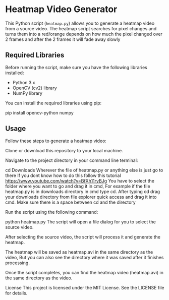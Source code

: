 # Heatmap Video Generator

This Python script (`heatmap.py`) allows you to generate a heatmap video from a source video. The heatmap script searches for pixel changes and turns them into a red/orange depends on how much the pixel changed over 2 frames and after the 2 frames it will fade away slowly

## Required Libraries

Before running the script, make sure you have the following libraries installed:

- Python 3.x
- OpenCV (cv2) library
- NumPy library

You can install the required libraries using pip:

pip install opencv-python numpy

## Usage

Follow these steps to generate a heatmap video:

Clone or download this repository to your local machine.

Navigate to the project directory in your command line terminal:

cd Downloads
Wherever the file of heatmap.py or anything else is just go to there
If you dont know how to do this follow this tutorial https://www.youtube.com/watch?v=BfXh11ryBJg
You have to select the folder where you want to go and drag it in cmd, For example if the file
heatmap.py is in downloads directory in cmd type cd. After typing cd drag your downloads
directory from file explorer quick access and drag it into cmd. Make sure there is a
space between cd and the directory
 
Run the script using the following command:

python heatmap.py
The script will open a file dialog for you to select the source video.

After selecting the source video, the script will process it and generate the heatmap.

The heatmap will be saved as heatmap.avi in the same directory as the video, But you can also see the directory where it was saved after it finishes processing.

Once the script completes, you can find the heatmap video (heatmap.avi) in the same directory as the video.

License
This project is licensed under the MIT License. See the LICENSE file for details.

